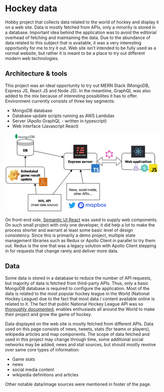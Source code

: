 # Hockey data

Hobby project that collects data related to the world of hockey and display it on a web site. Data is mostly fetched from APIs, only a minority is stored in a database. Important idea behind the application was to avoid the editorial overhead of fetching and maintaining the data. Due to the abundance of data related to this subject that is available, it was a very interesting opportunity for me to try it out. Web site isn't intended to be fully used as a normal website, but rather it is meant to be a place to try out different modern web technologies.

## Architecture & tools

This project was an ideal opportunity to try out MERN Stack (MongoDB, Express JS, React JS and Node JS). In the meantime, GraphQL was also added to the mix because of interesting possibilites it has to offer.
Environment currently consists of three key segments:

- MongoDB database
- Database update scripts running as AWS Lambdas
- Server (Apollo GraphQL - written in typescript)
- Web interface (Javascript React)

![Architecture](architecture.jpg)

On front-end side, [Semantic UI React](https://www.npmjs.com/package/semantic-ui-react) was used to supply web components. On such small project with only one developer, it did help a lot to make the process shorter and warrant at least some basic level of design consistency. Since this is primarily a demo project, multiple state management libraries such as Redux or Apollo Client in parallel to try them out. Redux is the one that was a legacy solution with Apollo Client stepping in for requests that change rarely and deliver more data.

## Data

Some data is stored in a database to reduce the number of API requests, but majority of data is fetched from third-party APIs. Thus, only a basic MongoDB database is required to configure the application.
Most of the data is related to the most popular hockey league in the World (National Hockey League) due to the fact that most data / content available online is related to it. The fact that public National Hockey League API was so [thoroughly documented](https://gitlab.com/dword4/nhlapi/blob/master/stats-api.md), enables enthusiasts all around the World to make their project and grow the game of hockey.

Data displayed on the web site is mostly fetched from different APIs. Data used on this page consists of news, tweets, stats (for teams or players), wikipedia articles and map components. The scope of data fetched and used in this project may change through time, some additional social networks may be added, news and stat sources, but should mostly revolve over same core types of information:

- Game stats
- news
- social media content
- wikipedia definitions and articles

Other notable data/image sources were mentioned in footer of the page.
